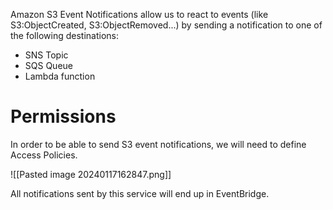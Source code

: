 Amazon S3 Event Notifications allow us to react to events (like S3:ObjectCreated, S3:ObjectRemoved...) by sending a notification to one of the following destinations:
- SNS Topic
- SQS Queue
- Lambda function

# Permissions

In order to be able to send S3 event notifications, we will need to define Access Policies.

![[Pasted image 20240117162847.png]]

All notifications sent by this service will end up in EventBridge.